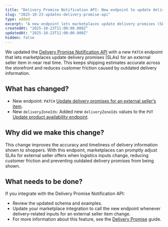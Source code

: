 ```yaml
---
title: "Delivery Promise Notification API: New endpoint to update delivery promises for external sellers"
slug: "2025-10-23-updates-delivery-promise-api"
type: added
excerpt: "A new endpoint lets marketplaces update delivery promises (SLAs) for an external seller's item via the Delivery Promise Notification API."
createdAt: "2025-10-23T11:00:00.000Z"
updatedAt: "2025-10-23T11:00:00.000Z"
hidden: false
---
```


We updated the [Delivery Promise Notification API](https://developers.vtex.com/docs/api-reference/delivery-promise-notification-api) with a new `PATCH` endpoint that lets marketplaces update delivery promises (SLAs) for an external seller item in near real time. This keeps shipping estimates accurate across the storefront and reduces customer friction caused by outdated delivery information.

## What has changed?

- New endpoint: `PATCH` [Update delivery promises for an external seller’s item](https://developers.vtex.com/docs/api-reference/delivery-promise-notification-api#patch-/delivery-promises/external-sellers/-sellerId-/items/-itemId-).
- New `deliveryZoneIds`: Added new `deliveryZoneIds` values to the `PUT` [Update product availability endpoint](https://developers.vtex.com/docs/api-reference/delivery-promise-notification-api#put-/delivery-promises/external-sellers/-sellerId-/products).

## Why did we make this change?

This change improves the accuracy and timeliness of delivery information shown to shoppers. With this endpoint, marketplaces can promptly adjust SLAs for external seller offers when logistics inputs change, reducing customer friction and preventing outdated delivery promises from being shown.

## What needs to be done?

If you integrate with the Delivery Promise Notification API:

- Review the updated schema and examples.
- Update your marketplace integration to call the new endpoint whenever delivery-related inputs for an external seller item change.
- For more information about this feature, see the [Delivery Promise](https://developers.vtex.com/docs/guides/delivery-promise) guide.
